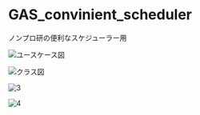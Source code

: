 # GAS_convinient_scheduler
ノンプロ研の便利なスケジューラー用

![ユースケース図](https://user-images.githubusercontent.com/64948431/147707390-a97765db-47eb-4695-8ccf-2e7e988e7b9a.png)

![クラス図](https://user-images.githubusercontent.com/64948431/147706856-775faf9b-e322-4387-93b3-2ca1d40c3ba9.png)

![3](https://user-images.githubusercontent.com/64948431/147401435-fc4a3648-77df-41ef-8606-43e14b727a50.png)

![4](https://user-images.githubusercontent.com/64948431/147401437-f29c48e6-e65e-48c9-83ac-aa9fdfbac556.png)


